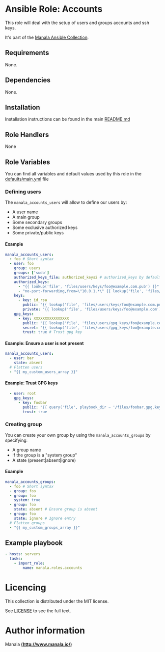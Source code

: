 # Ansible Role: Accounts

This role will deal with the setup of users and groups accounts and ssh keys.

It's part of the [Manala Ansible Collection](https://galaxy.ansible.com/manala/roles).

## Requirements

None.

## Dependencies

None.

## Installation

Installation instructions can be found in the main [README.md](https://github.com/manala/ansible-roles/blob/master/README.md)

## Role Handlers

None

## Role Variables

You can find all variables and default values used by this role in the [defaults/main.yml](./defaults/main.yml) file

### Defining users

The `manala_accounts_users` will allow to define our users by:

- A user name
- A main group
- Some secondary groups
- Some exclusive authorized keys
- Some private/public keys

#### Example

```yaml
manala_accounts_users:
  - foo # Short syntax
  - user: foo
    group: users
    groups: ['sudo']
    authorized_keys_file: authorized_keys2 # authorized_keys by default
    authorized_keys:
      - "{{ lookup('file', 'files/users/keys/foo@example.com.pub') }}"
      - "no-port-forwarding,from=\"10.0.1.*\" {{ lookup('file', 'files/users/keys/bar@example.com.pub') }}"
    keys:
      - key: id_rsa
        public: "{{ lookup('file', 'files/users/keys/foo@example.com.pub') }}"
        private: "{{ lookup('file', 'files/users/keys/foo@example.com') }}"
    gpg_keys:
      - key: XXXXXXXXXXXXXXXX
        public: "{{ lookup('file', 'files/users/gpg_keys/foo@example.com.pub') }}"
        secret: "{{ lookup('file', 'files/users/gpg_keys/foo@example.com') }}"
        trust: true # Trust gpg key
```
#### Example: Ensure a user is not present

```yaml
manala_accounts_users:
  - user: bar
    state: absent
  # Flatten users
  - "{{ my_custom_users_array }}"
```

#### Example: Trust GPG keys

```yaml
  - user: root
    gpg_keys:
      - key: foobar
        public: "{{ query('file', playbook_dir ~ '/files/foobar.gpg.key') }}"
        trust: true
```

### Creating group

You can create your own group by using the `manala_accounts_groups` by specifying:

- A group name
- If the group is a "system group"
- A state (present|absent|ignore)

#### Example

```yaml
manala_accounts_groups:
  - foo # Short syntax
  - group: foo
  - group: foo
    system: true
  - group: foo
    state: absent # Ensure group is absent
  - group: foo
    state: ignore # Ignore entry
  # Flatten groups
  - "{{ my_custom_groups_array }}"
```

## Example playbook

```yaml
- hosts: servers
  tasks:
    - import_role:
        name: manala.roles.accounts
```

# Licencing

This collection is distributed under the MIT license.

See [LICENSE](https://opensource.org/licenses/MIT) to see the full text.

# Author information

Manala [**(http://www.manala.io/)**](http://www.manala.io)
